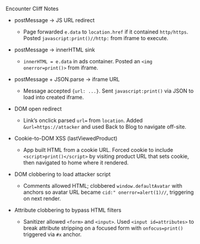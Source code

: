 Encounter Cliff Notes

- postMessage → JS URL redirect
  - Page forwarded `e.data` to `location.href` if it contained `http/https`. Posted `javascript:print()//http:` from iframe to execute.

- postMessage → innerHTML sink
  - `innerHTML = e.data` in ads container. Posted an `<img onerror=print()>` from iframe.

- postMessage + JSON.parse → iframe URL
  - Message accepted `{url: ...}`. Sent `javascript:print()` via JSON to load into created iframe.

- DOM open redirect
  - Link’s onclick parsed `url=` from `location`. Added `&url=https://attacker` and used Back to Blog to navigate off-site.

- Cookie-to-DOM XSS (lastViewedProduct)
  - App built HTML from a cookie URL. Forced cookie to include `<script>print()</script>` by visiting product URL that sets cookie, then navigated to home where it rendered.

- DOM clobbering to load attacker script
  - Comments allowed HTML; clobbered `window.defaultAvatar` with anchors so avatar URL became `cid:" onerror=alert(1)//`, triggering on next render.

- Attribute clobbering to bypass HTML filters
  - Sanitizer allowed `<form>` and `<input>`. Used `<input id=attributes>` to break attribute stripping on a focused form with `onfocus=print()` triggered via `#x` anchor.


